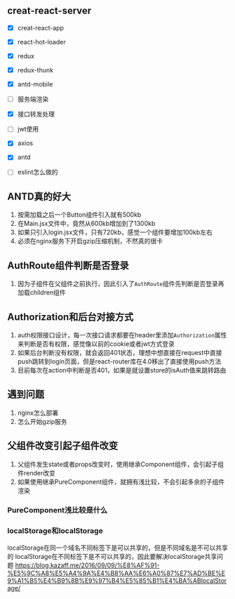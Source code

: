 ## creat-react-server
- [x] creat-react-app
- [x] react-hot-loader
- [x] redux
- [x] redux-thunk
- [x] antd-mobile
- [ ] 服务端渲染
- [x] 接口转发处理
- [ ] jwt使用
- [x] axios
- [x] antd
- [ ] eslint怎么做的


## ANTD真的好大
1. 按需加载之后一个Button组件引入就有500kb
2. 在Main.jsx文件中，竟然从600kb增加到了1300kb
3. 如果只引入login.jsx文件，只有720kb，感觉一个组件要增加100kb左右
4. 必须在nginx服务下开启gzip压缩机制，不然真的很卡


## AuthRoute组件判断是否登录
1. 因为子组件在父组件之前执行，因此引入了`AuthRoute`组件先判断是否登录再加载children组件


## Authorization和后台对接方式
1. auth权限接口设计，每一次接口请求都要在header里添加`Authorization`属性来判断是否有权限，感觉像以前的cookie或者jwt方式登录
2. 如果后台判断没有权限，就会返回401状态，理想中想直接在request中直接push跳转到login页面，但是react-router库在4.0移出了直接使用push方法
3. 目前每次在action中判断是否401，如果是就设置store的isAuth值来跳转路由


## 遇到问题
1. nginx怎么部署
2. 怎么开始gzip服务


## 父组件改变引起子组件改变
1. 父组件发生state或者props改变时，使用继承Component组件，会引起子组件render改变
2. 如果使用继承PureComponent组件，就拥有浅比较，不会引起多余的子组件渲染

### PureComponent浅比较是什么


### localStorage和localStorage
localStorage在同一个域名不同标签下是可以共享的，但是不同域名是不可以共享的
localStorage在不同标签下是不可以共享的，因此要解决localStorage共享问题
https://blog.kazaff.me/2016/09/09/%E8%AF%91-%E5%9C%A8%E5%A4%9A%E4%B8%AA%E6%A0%87%E7%AD%BE%E9%A1%B5%E4%B9%8B%E9%97%B4%E5%85%B1%E4%BA%ABlocalStorage/
